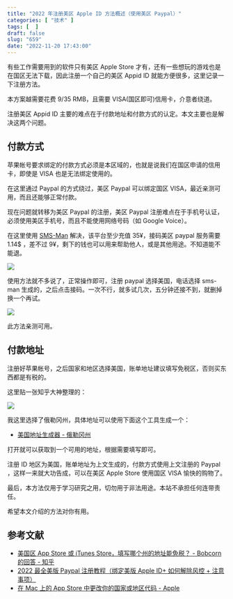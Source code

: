 ```yaml
---
title: "2022 年注册美区 Apple ID 方法概述（使用美区 Paypal）"
categories: [ "技术" ]
tags: [  ]
draft: false
slug: "659"
date: "2022-11-20 17:43:00"
---
```


有些工作需要用到的软件只有美区 Apple Store 才有，还有一些想玩的游戏也是在国区无法下载，因此注册一个自己的美区 Appid ID 就能方便很多，这里记录一下注册方法。

本方案越需要花费 9/35 RMB，且需要 VISA(国区即可)信用卡，介意者绕道。

注册美区 Appid ID 主要的难点在于付款地址和付款方式的认定。本文主要也是解决这两个问题。

## 付款方式

苹果帐号要求绑定的付款方式必须是本区域的，也就是说我们在国区申请的信用卡，即使是 VISA 也是无法绑定使用的。

在这里通过 Paypal 的方式绕过，美区 Paypal 可以绑定国区 VISA，最近亲测可用，而且还能够正常付款。

现在问题就转移为美区 Paypal 的注册，美区 Paypal 注册难点在于手机号认证，必须使用美区手机号，而且不能使用网络号码（如 Google Voice）。

在这里使用 [SMS-Man](https://sms-man.com/cn) 解决，该平台至少充值 35¥，接码美区 paypal 服务需要 1.14$ ，差不过 9¥，剩下的钱也可以用来帮助他人，或是其他用途。不知道能不能退。

![](https://imagehost-cdn.frytea.com/images/2022/11/20/2022112017364223ba04254148e51e1.png)

使用方法就不多说了，正常操作即可，注册 paypal 选择美国，电话选择 sms-man 生成的，之后点击接码。一次不行，就多试几次，五分钟还接不到，就删掉换一个再试。

![](https://imagehost-cdn.frytea.com/images/2022/11/20/202211201749027dfc8882df6245263.png)

此方法亲测可用。

## 付款地址

注册好苹果帐号，之后国家和地区选择美国，账单地址建议填写免税区，否则买东西都是有税的。

这里贴一张知乎大神整理的：

![](https://imagehost-cdn.frytea.com/images/2022/11/20/20221120173149084f07e7fa6a0ac21.png)

我这里选择了俄勒冈州，具体地址可以使用下面这个工具生成一个：

- [美国地址生成器 - 俄勒冈州](https://www.meiguodizhi.com/usa-address/oregon)

打开就可以获取到一个可用的地址，根据需要填写即可。

注册 ID 地区为美国，账单地址为上文生成的，付款方式使用上文注册的 Paypal ，这样一来就大功告成，可以在美区 Apple Store 使用国区 VISA 愉快的购物了。

最后，本方法仅用于学习研究之用，切勿用于非法用途。本站不承担任何连带责任。

希望本文介绍的方法对你有用。

## 参考文献

- [美国区 App Store 或 iTunes Store，填写哪个州的地址能免税？ - Bobcorn 的回答 - 知乎](https://www.zhihu.com/question/19727065/answer/2107953708)
- [2022 最全美版 Paypal 注册教程（绑定美版 Apple ID+ 如何解除风控 + 注意事项）](https://zhuanlan.zhihu.com/p/514751508)
- [在 Mac 上的 App Store 中更改你的国家或地区代码 - Apple](https://support.apple.com/zh-cn/guide/app-store/fir230e49a06/mac)

